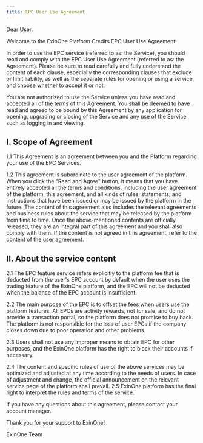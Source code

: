 ```yaml
---
title: EPC User Use Agreement
---
```


Dear User.

Welcome to the ExinOne Platform Credits EPC User Use Agreement!

In order to use the EPC service (referred to as: the Service), you should read and comply with the EPC User Use Agreement (referred to as: the Agreement). Please be sure to read carefully and fully understand the content of each clause, especially the corresponding clauses that exclude or limit liability, as well as the separate rules for opening or using a service, and choose whether to accept it or not.

You are not authorized to use the Service unless you have read and accepted all of the terms of this Agreement. You shall be deemed to have read and agreed to be bound by this Agreement by any application for opening, upgrading or closing of the Service and any use of the Service such as logging in and viewing.

## I. Scope of Agreement

1.1 This Agreement is an agreement between you and the Platform regarding your use of the EPC Services.

1.2 This agreement is subordinate to the user agreement of the platform. When you click the "Read and Agree" button, it means that you have entirely accepted all the terms and conditions, including the user agreement of the platform, this agreement, and all kinds of rules, statements, and instructions that have been issued or may be issued by the platform in the future. The content of this agreement also includes the relevant agreements and business rules about the service that may be released by the platform from time to time. Once the above-mentioned contents are officially released, they are an integral part of this agreement and you shall also comply with them. If the content is not agreed in this agreement, refer to the content of the user agreement.

## II. About the service content

2.1 The EPC feature service refers explicitly to the platform fee that is deducted from the user's EPC account by default when the user uses the trading feature of the ExinOne platform, and the EPC will not be deducted when the balance of the EPC account is insufficient.

2.2 The main purpose of the EPC is to offset the fees when users use the platform features. All EPCs are activity rewards, not for sale, and do not provide a transaction portal, so the platform does not promise to buy back. The platform is not responsible for the loss of user EPCs if the company closes down due to poor operation and other problems.

2.3 Users shall not use any improper means to obtain EPC for other purposes, and the ExinOne platform has the right to block their accounts if necessary.

2.4 The content and specific rules of use of the above services may be optimized and adjusted at any time according to the needs of users. In case of adjustment and change, the official announcement on the relevant service page of the platform shall prevail.
2.5 ExinOne platform has the final right to interpret the rules and terms of the service.

If you have any questions about this agreement, please contact your account manager.

Thank you for your support to ExinOne!

ExinOne Team
